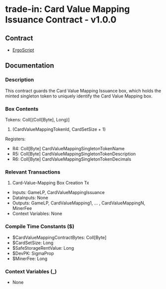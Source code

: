 # trade-in: Card Value Mapping Issuance Contract - v1.0.0

## Contract

- [ErgoScript](ergoscript/card_value_mapping_issuance.es)

## Documentation

### Description
This contract guards the Card Value Mapping Issuance box, which holds the minted singleton token to uniquely identify the Card Value Mapping box.

### Box Contents
Tokens: Coll[(Coll[Byte], Long)]
1. (CardValueMappingTokenId, CardSetSize + 1)

Registers:
- R4: Coll[Byte] CardValueMappingSingletonTokenName
- R5: Coll[Byte] CardValueMappingSingletonTokenDescription
- R6: Coll[Byte] CardValueMappingSingletonTokenDecimals

### Relevant Transactions
1. Card-Value-Mapping Box Creation Tx
- Inputs: GameLP, CardValueMappingIssuance
- DataInputs: None
- Outputs: GameLP, CardValueMapping1, ... , CardValueMappingN, MinerFee
- Context Variables: None

### Compile Time Constants ($)
- $CardValueMappingContractBytes: Coll[Byte]
- $CardSetSize: Long
- $SafeStorageRentValue: Long
- $DevPK: SigmaProp
- $MinerFee: Long

### Context Variables (_)
- None